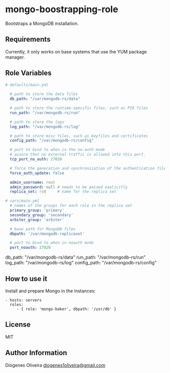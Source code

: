 mongo-boostrapping-role
=======================

Bootstraps a MongoDB installation.

Requirements
------------

Currently, it only works on base systems that use the YUM package manager.

Role Variables
--------------
```yaml
# defaults/main.yml
  
  # path to store the data files
  db_path: "/var/mongodb-rs/data"

  # path to store the runtime-specific files, such as PID files
  run_path: "/var/mongodb-rs/run"

  # path to store the logs
  log_path: "/var/mongodb-rs/log"

  # path to store misc files, such as keyfiles and certificates
  config_path: "/var/mongodb-rs/config"

  # port to bind to when in the no-auth mode
  # assure that no external traffic is allowed into this port.
  tcp_port_no_auth: 27020

  # force the generation and synchronization of the authentication files
  force_auth_update: false

  admin_username: root
  admin_password: null # needs to be passed explicitly
  replica_set: rs0     # name for the replica set

# vars/main.yml
  # names of the groups for each role in the replica set
  primary_group: 'primary'
  secondary_group: 'secondary'
  arbiter_group: 'arbiter'

  # base path for MongoDB files
  dbpath: '/var/mongodb-replicaset'

  # port to bind to when in noauth mode
  port_noauth: 27020
```

db_path: "/var/mongodb-rs/data"
run_path: "/var/mongodb-rs/run"
log_path: "/var/mongodb-rs/log"
config_path: "/var/mongodb-rs/config"

How to use it
-------------

Install and prepare Mongo in the instances:

    - hosts: servers
      roles:
         - { role: 'mongo-baker', dbpath: '/usr/db' }

License
-------

MIT

Author Information
------------------

Diógenes Oliveira
diogenes1oliveira@gmail.com